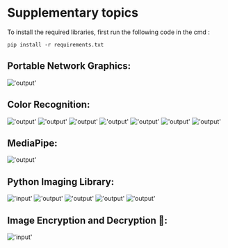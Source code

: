 # Supplementary topics

To install the required libraries, first run the following code in the cmd :

```
pip install -r requirements.txt

```

## Portable Network Graphics:
!['output'](https://github.com/Moein-Moatali-2006/Pylearn7/blob/main/Image%20Processing/Supplementary%20topics/Portable%20Network%20Graphics/output_Alpha.png)

## Color Recognition:
!['output'](https://github.com/Moein-Moatali-2006/Pylearn7/blob/main/Image%20Processing/Supplementary%20topics/Color%20Recognition/output/black.png)
!['output'](https://github.com/Moein-Moatali-2006/Pylearn7/blob/main/Image%20Processing/Supplementary%20topics/Color%20Recognition/output/blue.png)
!['output'](https://github.com/Moein-Moatali-2006/Pylearn7/blob/main/Image%20Processing/Supplementary%20topics/Color%20Recognition/output/green.png)
!['output'](https://github.com/Moein-Moatali-2006/Pylearn7/blob/main/Image%20Processing/Supplementary%20topics/Color%20Recognition/output/purple.png)
!['output'](https://github.com/Moein-Moatali-2006/Pylearn7/blob/main/Image%20Processing/Supplementary%20topics/Color%20Recognition/output/red.png)
!['output'](https://github.com/Moein-Moatali-2006/Pylearn7/blob/main/Image%20Processing/Supplementary%20topics/Color%20Recognition/output/white.png)
!['output'](https://github.com/Moein-Moatali-2006/Pylearn7/blob/main/Image%20Processing/Supplementary%20topics/Color%20Recognition/output/yellow.png)

## MediaPipe:
!['output'](https://github.com/Moein-Moatali-2006/Pylearn7/blob/main/Image%20Processing/Supplementary%20topics/Media%20Pipe/Media%20Pipe.png)

## Python Imaging Library:
!['input'](https://github.com/Moein-Moatali-2006/Pylearn7/blob/main/Image%20Processing/Supplementary%20topics/Python%20Imaging%20Library/original.png)
!['output'](https://github.com/Moein-Moatali-2006/Pylearn7/blob/main/Image%20Processing/Supplementary%20topics/Python%20Imaging%20Library/Output%20charts/output_1_rgb.png)
!['output'](https://github.com/Moein-Moatali-2006/Pylearn7/blob/main/Image%20Processing/Supplementary%20topics/Python%20Imaging%20Library/Output%20charts/output_2_rgb.png)
!['output'](https://github.com/Moein-Moatali-2006/Pylearn7/blob/main/Image%20Processing/Supplementary%20topics/Python%20Imaging%20Library/Output%20charts/output_1_gray.png)
!['output'](https://github.com/Moein-Moatali-2006/Pylearn7/blob/main/Image%20Processing/Supplementary%20topics/Python%20Imaging%20Library/Output%20charts/output_2_gray.png)

## Image Encryption and Decryption 🔐:
!['input'](https://github.com/Moein-Moatali-2006/Pylearn7/blob/main/Image%20Processing/Supplementary%20topics/Image%20Encryption%20and%20Decryption/input.jpg)
